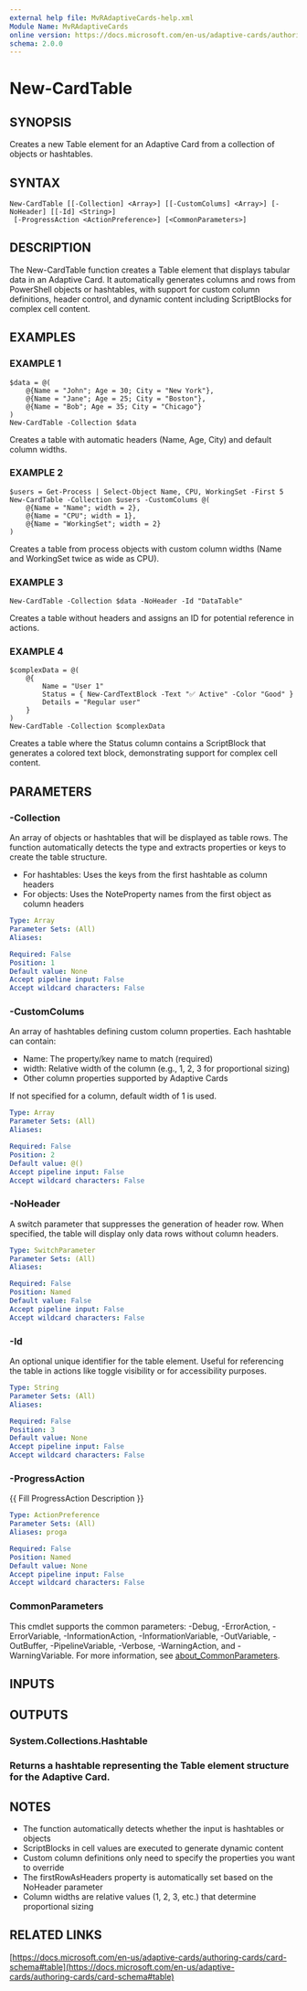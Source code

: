 ```yaml
---
external help file: MvRAdaptiveCards-help.xml
Module Name: MvRAdaptiveCards
online version: https://docs.microsoft.com/en-us/adaptive-cards/authoring-cards/card-schema#table
schema: 2.0.0
---
```


# New-CardTable

## SYNOPSIS
Creates a new Table element for an Adaptive Card from a collection of objects or hashtables.

## SYNTAX

```
New-CardTable [[-Collection] <Array>] [[-CustomColums] <Array>] [-NoHeader] [[-Id] <String>]
 [-ProgressAction <ActionPreference>] [<CommonParameters>]
```

## DESCRIPTION
The New-CardTable function creates a Table element that displays tabular data in an Adaptive Card.
It automatically generates columns and rows from PowerShell objects or hashtables, with support for
custom column definitions, header control, and dynamic content including ScriptBlocks for complex cell content.

## EXAMPLES

### EXAMPLE 1
```
$data = @(
    @{Name = "John"; Age = 30; City = "New York"},
    @{Name = "Jane"; Age = 25; City = "Boston"},
    @{Name = "Bob"; Age = 35; City = "Chicago"}
)
New-CardTable -Collection $data
```

Creates a table with automatic headers (Name, Age, City) and default column widths.

### EXAMPLE 2
```
$users = Get-Process | Select-Object Name, CPU, WorkingSet -First 5
New-CardTable -Collection $users -CustomColums @(
    @{Name = "Name"; width = 2},
    @{Name = "CPU"; width = 1},
    @{Name = "WorkingSet"; width = 2}
)
```

Creates a table from process objects with custom column widths (Name and WorkingSet twice as wide as CPU).

### EXAMPLE 3
```
New-CardTable -Collection $data -NoHeader -Id "DataTable"
```

Creates a table without headers and assigns an ID for potential reference in actions.

### EXAMPLE 4
```
$complexData = @(
    @{
        Name = "User 1"
        Status = { New-CardTextBlock -Text "✅ Active" -Color "Good" }
        Details = "Regular user"
    }
)
New-CardTable -Collection $complexData
```

Creates a table where the Status column contains a ScriptBlock that generates a colored text block,
demonstrating support for complex cell content.

## PARAMETERS

### -Collection
An array of objects or hashtables that will be displayed as table rows.
The function automatically
detects the type and extracts properties or keys to create the table structure.
- For hashtables: Uses the keys from the first hashtable as column headers
- For objects: Uses the NoteProperty names from the first object as column headers

```yaml
Type: Array
Parameter Sets: (All)
Aliases:

Required: False
Position: 1
Default value: None
Accept pipeline input: False
Accept wildcard characters: False
```

### -CustomColums
An array of hashtables defining custom column properties.
Each hashtable can contain:
- Name: The property/key name to match (required)
- width: Relative width of the column (e.g., 1, 2, 3 for proportional sizing)
- Other column properties supported by Adaptive Cards

If not specified for a column, default width of 1 is used.

```yaml
Type: Array
Parameter Sets: (All)
Aliases:

Required: False
Position: 2
Default value: @()
Accept pipeline input: False
Accept wildcard characters: False
```

### -NoHeader
A switch parameter that suppresses the generation of header row.
When specified,
the table will display only data rows without column headers.

```yaml
Type: SwitchParameter
Parameter Sets: (All)
Aliases:

Required: False
Position: Named
Default value: False
Accept pipeline input: False
Accept wildcard characters: False
```

### -Id
An optional unique identifier for the table element.
Useful for referencing the table
in actions like toggle visibility or for accessibility purposes.

```yaml
Type: String
Parameter Sets: (All)
Aliases:

Required: False
Position: 3
Default value: None
Accept pipeline input: False
Accept wildcard characters: False
```

### -ProgressAction
{{ Fill ProgressAction Description }}

```yaml
Type: ActionPreference
Parameter Sets: (All)
Aliases: proga

Required: False
Position: Named
Default value: None
Accept pipeline input: False
Accept wildcard characters: False
```

### CommonParameters
This cmdlet supports the common parameters: -Debug, -ErrorAction, -ErrorVariable, -InformationAction, -InformationVariable, -OutVariable, -OutBuffer, -PipelineVariable, -Verbose, -WarningAction, and -WarningVariable. For more information, see [about_CommonParameters](http://go.microsoft.com/fwlink/?LinkID=113216).

## INPUTS

## OUTPUTS

### System.Collections.Hashtable
### Returns a hashtable representing the Table element structure for the Adaptive Card.
## NOTES
- The function automatically detects whether the input is hashtables or objects
- ScriptBlocks in cell values are executed to generate dynamic content
- Custom column definitions only need to specify the properties you want to override
- The firstRowAsHeaders property is automatically set based on the NoHeader parameter
- Column widths are relative values (1, 2, 3, etc.) that determine proportional sizing

## RELATED LINKS

[https://docs.microsoft.com/en-us/adaptive-cards/authoring-cards/card-schema#table](https://docs.microsoft.com/en-us/adaptive-cards/authoring-cards/card-schema#table)

